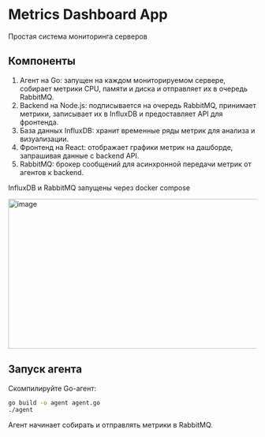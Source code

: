 # Metrics Dashboard App
Простая система мониторинга серверов
## Компоненты
1) Агент на Go: запущен на каждом мониторируемом сервере, собирает метрики CPU, памяти и диска и отправляет их в очередь RabbitMQ.
2) Backend на Node.js: подписывается на очередь RabbitMQ, принимает метрики, записывает их в InfluxDB и предоставляет API для фронтенда.
3) База данных InfluxDB: хранит временные ряды метрик для анализа и визуализации.
4) Фронтенд на React: отображает графики метрик на дашборде, запрашивая данные с backend API.
5) RabbitMQ: брокер сообщений для асинхронной передачи метрик от агентов к backend.

InfluxDB и RabbitMQ запущены через docker compose

<img width="586" height="304" alt="image" src="https://github.com/user-attachments/assets/e53e8427-e30a-4066-80fd-42b0580dc368" />

## Запуск агента
Скомпилируйте Go-агент:

```bash
go build -o agent agent.go
./agent
```
Агент начинает собирать и отправлять метрики в RabbitMQ.
